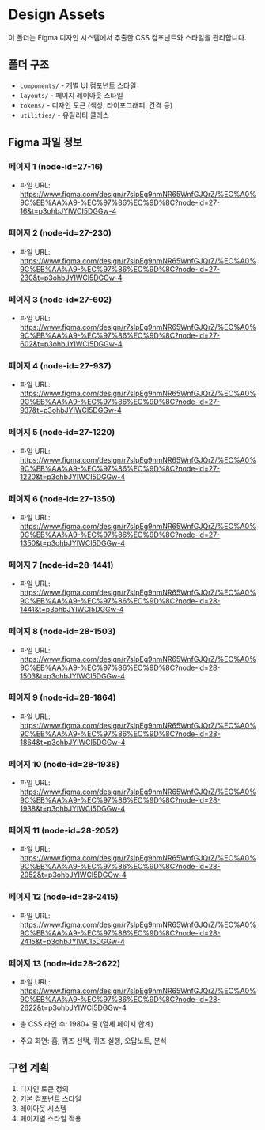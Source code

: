 # Design Assets

이 폴더는 Figma 디자인 시스템에서 추출한 CSS 컴포넌트와 스타일을 관리합니다.

## 폴더 구조

- `components/` - 개별 UI 컴포넌트 스타일
- `layouts/` - 페이지 레이아웃 스타일
- `tokens/` - 디자인 토큰 (색상, 타이포그래피, 간격 등)
- `utilities/` - 유틸리티 클래스

## Figma 파일 정보

### 페이지 1 (node-id=27-16)
- 파일 URL: https://www.figma.com/design/r7sIpEg9nmNR65WnfGJQrZ/%EC%A0%9C%EB%AA%A9-%EC%97%86%EC%9D%8C?node-id=27-16&t=p3ohbJYIWCI5DGGw-4

### 페이지 2 (node-id=27-230)  
- 파일 URL: https://www.figma.com/design/r7sIpEg9nmNR65WnfGJQrZ/%EC%A0%9C%EB%AA%A9-%EC%97%86%EC%9D%8C?node-id=27-230&t=p3ohbJYIWCI5DGGw-4

### 페이지 3 (node-id=27-602)
- 파일 URL: https://www.figma.com/design/r7sIpEg9nmNR65WnfGJQrZ/%EC%A0%9C%EB%AA%A9-%EC%97%86%EC%9D%8C?node-id=27-602&t=p3ohbJYIWCI5DGGw-4

### 페이지 4 (node-id=27-937)
- 파일 URL: https://www.figma.com/design/r7sIpEg9nmNR65WnfGJQrZ/%EC%A0%9C%EB%AA%A9-%EC%97%86%EC%9D%8C?node-id=27-937&t=p3ohbJYIWCI5DGGw-4

### 페이지 5 (node-id=27-1220)
- 파일 URL: https://www.figma.com/design/r7sIpEg9nmNR65WnfGJQrZ/%EC%A0%9C%EB%AA%A9-%EC%97%86%EC%9D%8C?node-id=27-1220&t=p3ohbJYIWCI5DGGw-4

### 페이지 6 (node-id=27-1350)
- 파일 URL: https://www.figma.com/design/r7sIpEg9nmNR65WnfGJQrZ/%EC%A0%9C%EB%AA%A9-%EC%97%86%EC%9D%8C?node-id=27-1350&t=p3ohbJYIWCI5DGGw-4

### 페이지 7 (node-id=28-1441)
- 파일 URL: https://www.figma.com/design/r7sIpEg9nmNR65WnfGJQrZ/%EC%A0%9C%EB%AA%A9-%EC%97%86%EC%9D%8C?node-id=28-1441&t=p3ohbJYIWCI5DGGw-4

### 페이지 8 (node-id=28-1503)
- 파일 URL: https://www.figma.com/design/r7sIpEg9nmNR65WnfGJQrZ/%EC%A0%9C%EB%AA%A9-%EC%97%86%EC%9D%8C?node-id=28-1503&t=p3ohbJYIWCI5DGGw-4

### 페이지 9 (node-id=28-1864)
- 파일 URL: https://www.figma.com/design/r7sIpEg9nmNR65WnfGJQrZ/%EC%A0%9C%EB%AA%A9-%EC%97%86%EC%9D%8C?node-id=28-1864&t=p3ohbJYIWCI5DGGw-4

### 페이지 10 (node-id=28-1938)
- 파일 URL: https://www.figma.com/design/r7sIpEg9nmNR65WnfGJQrZ/%EC%A0%9C%EB%AA%A9-%EC%97%86%EC%9D%8C?node-id=28-1938&t=p3ohbJYIWCI5DGGw-4

### 페이지 11 (node-id=28-2052)
- 파일 URL: https://www.figma.com/design/r7sIpEg9nmNR65WnfGJQrZ/%EC%A0%9C%EB%AA%A9-%EC%97%86%EC%9D%8C?node-id=28-2052&t=p3ohbJYIWCI5DGGw-4

### 페이지 12 (node-id=28-2415)
- 파일 URL: https://www.figma.com/design/r7sIpEg9nmNR65WnfGJQrZ/%EC%A0%9C%EB%AA%A9-%EC%97%86%EC%9D%8C?node-id=28-2415&t=p3ohbJYIWCI5DGGw-4

### 페이지 13 (node-id=28-2622)
- 파일 URL: https://www.figma.com/design/r7sIpEg9nmNR65WnfGJQrZ/%EC%A0%9C%EB%AA%A9-%EC%97%86%EC%9D%8C?node-id=28-2622&t=p3ohbJYIWCI5DGGw-4

- 총 CSS 라인 수: 1980+ 줄 (열세 페이지 합계)
- 주요 화면: 홈, 퀴즈 선택, 퀴즈 실행, 오답노트, 분석

## 구현 계획

1. 디자인 토큰 정의
2. 기본 컴포넌트 스타일
3. 레이아웃 시스템
4. 페이지별 스타일 적용